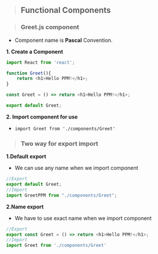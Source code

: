 > ## Functional Components

> ### **Greet.js** component

- Component name is **Pascal** Convention.

**1. Create a Component**

```js
import React from 'react';

function Greet(){
    return <h1>Hello PPM!</h1>;
}

const Greet = () => return <h1>Hello PPM!</h1>;

export default Greet;
```

**2. Import component for use**

- `import Greet from './components/Greet'`

> ### Two way for export import

**1.Default export**

- We can use any name when we import component

```js
//Export
export default Greet;
//Import
import GreetPPM from "./components/Greet";
```

**2.Name export**

- We have to use exact name when we import component

```js
//Export
export const Greet = () => return <h1>Hello PPM!</h1>;
//Import
import Greet from './components/Greet'
```
